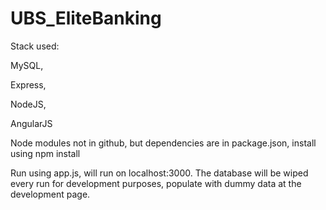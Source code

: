 # UBS_EliteBanking

Stack used:

MySQL,
 
Express,
  
NodeJS,
 
AngularJS

Node modules not in github, but dependencies are in package.json, 
install using npm install

Run using app.js, will run on localhost:3000.
The database will be wiped every run for development purposes, populate with dummy data
at the development page.